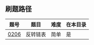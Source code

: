 ## 刷题路径
| 题号       |题目|难度|在本目录|
|----------|----|----|----|
| [0206](https://leetcode.cn/problems/reverse-linked-list/) |反转链表|简单|是|